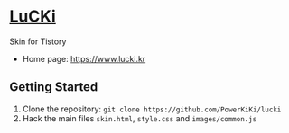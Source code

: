 # [LuCKi](https://www.lucki.kr)

Skin for Tistory

* Home page: https://www.lucki.kr

## Getting Started

1. Clone the repository: `git clone https://github.com/PowerKiKi/lucki`
2. Hack the main files `skin.html`, `style.css` and `images/common.js`
